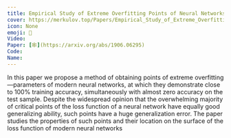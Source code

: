 ```yaml
---
title: Empirical Study of Extreme Overfitting Points of Neural Networks
cover: https://merkulov.top/Papers/Empirical_Study_of_Extreme_Overfitting_Points_of_Neural_Networks/ResNet_CIFAR10.svg
icon: None
emoji: 🧠
Video: 
Paper: [🕸](https://arxiv.org/abs/1906.06295)
Code: 
Name: 
---
```


In this paper we propose a method of obtaining points of extreme overfitting—parameters of modern
neural networks, at which they demonstrate close to 100% training accuracy, simultaneously with almost zero
accuracy on the test sample. Despite the widespread opinion that the overwhelming majority of critical points of the loss function of a neural network have equally good generalizing ability, such points have a huge generalization error. The paper studies the properties of such points and their location on the surface of the loss function of modern neural networks
